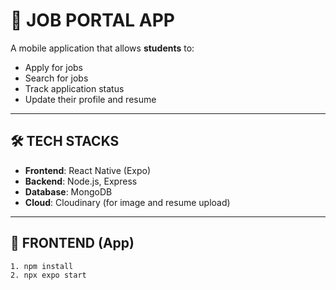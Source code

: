 # 💼 JOB PORTAL APP

A mobile application that allows **students** to:

- Apply for jobs  
- Search for jobs  
- Track application status  
- Update their profile and resume  

---

## 🛠 TECH STACKS

- **Frontend**: React Native (Expo)  
- **Backend**: Node.js, Express  
- **Database**: MongoDB  
- **Cloud**: Cloudinary (for image and resume upload)

---

## 📱 FRONTEND (App)

```bash
1. npm install
2. npx expo start
